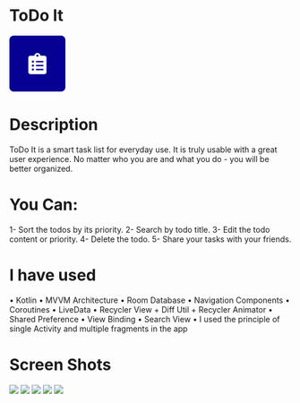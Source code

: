 # ToDo It
<img src = "screenshots/icon.png" width = "100">

# Description
ToDo It is a smart task list for everyday use.
It is truly usable with a great user experience.
No matter who you are and what you do - you will be better organized.

# You Can:
1- Sort the todos by its priority.
2- Search by todo title.
3- Edit the todo content or priority.
4- Delete the todo.
5- Share your tasks with your friends.

# I have used
• Kotlin
• MVVM Architecture
• Room Database
• Navigation Components
• Coroutines
• LiveData
• Recycler View + Diff Util + Recycler Animator
• Shared Preference
• View Binding
• Search View
• I used the principle of single Activity and multiple fragments in the app

# Screen Shots
<img src = "screenshots/screen_1.jpeg" width = "300">
<img src = "screenshots/screen_2.jpeg" width = "300">
<img src = "screenshots/screen_3.jpeg" width = "300">
<img src = "screenshots/screen_4.jpeg" width = "300">
<img src = "screenshots/screen_5.jpeg" width = "300">
